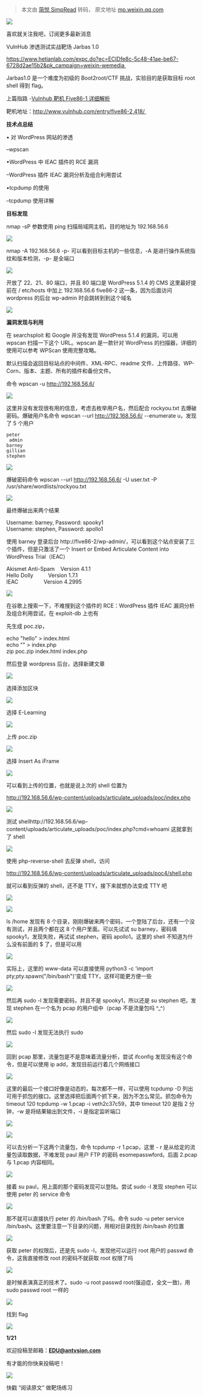 > 本文由 [简悦 SimpRead](http://ksria.com/simpread/) 转码， 原文地址 [mp.weixin.qq.com](https://mp.weixin.qq.com/s/NJyIdw73SVpq8cYmlbe25g)

![](https://mmbiz.qpic.cn/mmbiz_gif/3RhuVysG9Lenf7an2sf098pVucEcKNqIrmiaEpqDdT2yYibEbtIsQeOqJOiapQtSOtiaFyndgtZRHPj6mXcgJXspLg/640?wx_fmt=gif)

喜欢就关注我吧，订阅更多最新消息

  

VulnHub 渗透测试实战靶场 Jarbas 1.0

https://www.hetianlab.com/expc.do?ec=ECIDfe8c-5c48-41ae-be67-6728d2ae15b2&pk_campaign=weixin-wemedia     

Jarbas1.0 是一个难度为初级的 Boot2root/CTF 挑战，实验目的是获取目标 root shell 得到 flag。

上篇指路 -[Vulnhub 靶机 Five86-1 详细解析](http://mp.weixin.qq.com/s?__biz=MjM5MTYxNjQxOA==&mid=2652869932&idx=1&sn=5586c8eeab29d8f53078c9cb88fc7c81&chksm=bd59e9e18a2e60f71b889641c483d947c1c944c60fecbeb4b913f06bda4492ea6374832130c1&scene=21#wechat_redirect)  

靶机地址：http://www.vulnhub.com/entry/five86-2,418/ 

**技术点总结**

• 对 WordPress 网站的渗透 

–wpscan 

•WordPress 中 IEAC 插件的 RCE 漏洞 

–WordPress 插件 IEAC 漏洞分析及组合利用尝试

•tcpdump 的使用 

–tcpdump 使用详解 

**目标发现** 

nmap -sP 参数使用 ping 扫描局域网主机，目的地址为 192.168.56.6

![](https://mmbiz.qpic.cn/mmbiz_png/3RhuVysG9LcxLJJaL4KVnvlphPicvVv42hgl9PrCC85h5Xa1nZibhX4jF5U8ndaibST8tZ1aEicFOm9QkbKricrpaeg/640?wx_fmt=png)

nmap -A 192.168.56.6 -p- 可以看到目标主机的一些信息，-A 是进行操作系统指纹和版本检测，-p- 是全端口

![](https://mmbiz.qpic.cn/mmbiz_png/3RhuVysG9LcxLJJaL4KVnvlphPicvVv42dCib1cHTXtgicohoKDaicOeIUqicNZpibqhqHibUPKnXgqVfuwbNmH3ia4DQg/640?wx_fmt=png)

开放了 22、21、80 端口，并且 80 端口是 WordPress 5.1.4 的 CMS 这里最好提前在 / etc/hosts 中加上 192.168.56.6 five86-2 这一条，因为后面访问 wordpress 的后台 wp-admin 时会跳转到到这个域名

![](https://mmbiz.qpic.cn/mmbiz_png/3RhuVysG9LcxLJJaL4KVnvlphPicvVv42LFbq3aST25zanuqGuU13Dzjfu6GiaFByLa7XVtHI3kZn784aY4XNZhA/640?wx_fmt=png)

**漏洞发现与利用** 

在 searchsploit 和 Google 并没有发现 WordPress 5.1.4 的漏洞，可以用 wpscan 扫描一下这个 URL。wpscan 是一款针对 WordPress 的扫描器，详细的使用可以参考 WPScan 使用完整攻略。

默认扫描会返回目标站点的中间件、XML-RPC、readme 文件、上传路径、WP-Corn、版本、主题、所有的插件和备份文件。 

命令 wpscan -u http://192.168.56.6/

![](https://mmbiz.qpic.cn/mmbiz_png/3RhuVysG9LcxLJJaL4KVnvlphPicvVv4257riaYgZx7F6l1icLk5YQPQ1VKUVZSOCfH66KHSYa57rcq1kh3gibA7AQ/640?wx_fmt=png)

这里并没有发现很有用的信息，考虑去枚举用户名，然后配合 rockyou.txt 去爆破密码。爆破用户名命令 wpscan --url http://192.168.56.6/ --enumerate u，发现了 5 个用户

```
peter
 admin 
barney 
gillian 
stephen
```

![](https://mmbiz.qpic.cn/mmbiz_png/3RhuVysG9LcxLJJaL4KVnvlphPicvVv42MxHvibdbI1wE4qSaxPZRg6IXzibbBUROVD3jvfdcmxiaSsEQaeCQX5WAg/640?wx_fmt=png)

爆破密码命令 wpscan --url http://192.168.56.6/ -U user.txt -P /usr/share/wordlists/rockyou.txt

![](https://mmbiz.qpic.cn/mmbiz_png/3RhuVysG9LcxLJJaL4KVnvlphPicvVv42q3MXh65ZD0JHlCxRvDHjchKPmU77EgAYLw7KrUtqb3D0ZTnsk0uPrg/640?wx_fmt=png)

最终爆破出来两个结果

Username: barney, Password: spooky1  
Username: stephen, Password: apollo1

使用 barney 登录后台 http://five86-2/wp-admin/，可以看到这个站点安装了三个插件，但是只激活了一个 Insert or Embed Articulate Content into WordPress Trial（IEAC）

Akismet Anti-Spam    Version 4.1.1  
Hello Dolly          Version 1.7.1  
IEAC                 Version 4.2995

![](https://mmbiz.qpic.cn/mmbiz_png/3RhuVysG9LcxLJJaL4KVnvlphPicvVv42mERfCNic1fHdGraskR5qfATibafqwY2f15ARj666oX9iaoqlZmwmTDhww/640?wx_fmt=png)

在谷歌上搜索一下，不难搜到这个插件的 RCE：WordPress 插件 IEAC 漏洞分析及组合利用尝试，在 exploit-db 上也有

先生成 poc.zip，

echo "hello" > index.html  
echo "" > index.php  
zip poc.zip index.html index.php

然后登录 wordpress 后台，选择新建文章

![](https://mmbiz.qpic.cn/mmbiz_png/3RhuVysG9LcxLJJaL4KVnvlphPicvVv42AgEO2iaPGtZicWeSulqkyicoEspIibFsIUg0NB4MWVfrWVKxrDRXPCysMg/640?wx_fmt=png)

选择添加区块

![](https://mmbiz.qpic.cn/mmbiz_png/3RhuVysG9LcxLJJaL4KVnvlphPicvVv42ib3twS8Sia8OJ8eyy6icIT1PyibdOw0emut6icQdjmrpba5LLVUxwdoiaaAg/640?wx_fmt=png)

选择 E-Learning

![](https://mmbiz.qpic.cn/mmbiz_png/3RhuVysG9LcxLJJaL4KVnvlphPicvVv4233LVcr6WDGwuZpXFJicfNiashb6nWUtrofl8PxQLSNF7J1113LjHYqVw/640?wx_fmt=png)

上传 poc.zip

![](https://mmbiz.qpic.cn/mmbiz_png/3RhuVysG9LcxLJJaL4KVnvlphPicvVv42nLIXvDdPkDvj2icOcvvMicX6fYe9qDOZeM0m8hbEJjCicVEj2RPmibmDicw/640?wx_fmt=png)

选择 Insert As iFrame

![](https://mmbiz.qpic.cn/mmbiz_png/3RhuVysG9LcxLJJaL4KVnvlphPicvVv42hsdQwCTpKBpM2jdrfoN3no6A5FCLrXCQORpFBAS93SyHGvBkKdowZQ/640?wx_fmt=png)

可以看到上传的位置，也就是说上次的 shell 位置为

http://192.168.56.6/wp-content/uploads/articulate_uploads/poc/index.php

![](https://mmbiz.qpic.cn/mmbiz_png/3RhuVysG9LcxLJJaL4KVnvlphPicvVv42p337eKq5hf5BAyoaeGRHV4fkxIUibOShww3ic10E5E0zv0hPhiaDA8ORw/640?wx_fmt=png)

测试 shellhttp://192.168.56.6/wp-content/uploads/articulate_uploads/poc/index.php?cmd=whoami 这就拿到了 shell

![](https://mmbiz.qpic.cn/mmbiz_png/3RhuVysG9LcxLJJaL4KVnvlphPicvVv4297obH9tD9uJciahlp1p4bgQjMW2btzRY39d144SBR1WF4l2I5CsxrXQ/640?wx_fmt=png)

使用 php-reverse-shell 去反弹 shell，访问

http://192.168.56.6/wp-content/uploads/articulate_uploads/poc4/shell.php

就可以看到反弹的 shell，还不是 TTY，接下来就想办法变成 TTY 吧

![](https://mmbiz.qpic.cn/mmbiz_png/3RhuVysG9LcxLJJaL4KVnvlphPicvVv42ETmJY2wPL1uY6BrEeUkE0Vs6o33W67aLUYLSxdyXfwQwNyWIrrzqVQ/640?wx_fmt=png)

![](https://mmbiz.qpic.cn/mmbiz_png/3RhuVysG9LcxLJJaL4KVnvlphPicvVv42jcxmricf47O6dkficdk8ocJZVSBIMJzv2ENzqoHzWb29oNdOW9RhPy1A/640?wx_fmt=png)

ls /home 发现有 8 个目录，刚刚爆破来两个密码，一个登陆了后台，还有一个没有测试，并且两个都在这 8 个用户里面。可以先试试 su barney，密码填 spooky1，发现失败，再试试 stephen，密码 apollo1。这里的 shell 不知道为什么没有前面的 $ 了，但是可以用

![](https://mmbiz.qpic.cn/mmbiz_png/3RhuVysG9LcxLJJaL4KVnvlphPicvVv42PZSibdZze7sEPYJcicDNNxQeVKOpiaD73IibRoXEibjkOrpzDHGbW1YbsXw/640?wx_fmt=png)

实际上，这里的 www-data 可以直接使用 python3 -c 'import pty;pty.spawn("/bin/bash")'变成 TTY，这样可能更方便一些

![](https://mmbiz.qpic.cn/mmbiz_png/3RhuVysG9LcxLJJaL4KVnvlphPicvVv42BcRao4J7flRqvvd2HcUEYErib8Uujh7EEBlCwVniagmn7EAHpU5jAGzw/640?wx_fmt=png)

然后再 sudo -l 发现需要密码，并且不是 spooky1，所以还是 su stephen 吧，发现 stephen 在一个名为 pcap 的用户组中（pcap 不是流量包吗 ^_^）

![](https://mmbiz.qpic.cn/mmbiz_png/3RhuVysG9LcxLJJaL4KVnvlphPicvVv42xzb06JAXcoZwbpY52p606RXzbKxlrVvJ4RDzPD3UUC58ibqI0KSELsQ/640?wx_fmt=png)

然后 sudo -l 发现无法执行 sudo

![](https://mmbiz.qpic.cn/mmbiz_png/3RhuVysG9LcxLJJaL4KVnvlphPicvVv42tKR6oyD2TRp4tjDOzCVh0RoamWeiaZC4kHo4J7bDhWxlqTrkAuic0Y1w/640?wx_fmt=png)

回到 pcap 那里，流量包是不是意味着流量分析，尝试 ifconfig 发现没有这个命令，但是可以使用 ip add，发现目前运行着几个网络接口

![](https://mmbiz.qpic.cn/mmbiz_png/3RhuVysG9LcxLJJaL4KVnvlphPicvVv42R5VYVTINbYCb3KaN89Fia483ia2pibOxed2NicGg6Xc5m8WtuZbZweMSvQ/640?wx_fmt=png)

这里的最后一个接口好像是动态的，每次都不一样，可以使用 tcpdump -D 列出可用于抓包的接口。这里选择把后面两个抓下来，因为不怎么常见。抓包命令为 timeout 120 tcpdump -w 1.pcap -i veth2c37c59，其中 timeout 120 是指 2 分钟，-w 是将结果输出到文件，-i 是指定监听端口

![](https://mmbiz.qpic.cn/mmbiz_png/3RhuVysG9LcxLJJaL4KVnvlphPicvVv42K1ib1YyQgXNToq1SlW7iblsLlPq9AgegLrG8sKCSmlmibHYVpicFMbkUBw/640?wx_fmt=png)

![](https://mmbiz.qpic.cn/mmbiz_png/3RhuVysG9LcxLJJaL4KVnvlphPicvVv42pg0viajmF2mxU6dxQCPkffS1vgesHPnCuibD19vkllYkGkqNCttshgLw/640?wx_fmt=png)

可以去分析一下这两个流量包，命令 tcpdump -r 1.pcap，这里 - r 是从给定的流量包读取数据，不难发现 paul 用户 FTP 的密码 esomepasswford。后面 2.pcap 与 1.pcap 内容相同。

![](https://mmbiz.qpic.cn/mmbiz_png/3RhuVysG9LcxLJJaL4KVnvlphPicvVv422vtTQ3sEk7W08dtxGKwRs3dUqdkWFcwSxZY96icyQtwcibMibRjK2b4nA/640?wx_fmt=png)

接着 su paul，用上面的那个密码发现可以登陆。尝试 sudo -l 发现 stephen 可以使用 peter 的 service 命令

![](https://mmbiz.qpic.cn/mmbiz_png/3RhuVysG9LcxLJJaL4KVnvlphPicvVv42OLib4BBwja5nuQWrF951KRERtqW0GlRib7N5JCMNKntleN3ibgwsHfImg/640?wx_fmt=png)

那不就可以直接执行 peter 的 /bin/bash 了吗。命令 sudo -u peter service /bin/bash。这里要注意一下目录的问题，用相对目录找到 /bin/bash 的位置

![](https://mmbiz.qpic.cn/mmbiz_png/3RhuVysG9LcxLJJaL4KVnvlphPicvVv42QL5odoham3Ef4MqiaJhEfxbhb6ClvI7YiaUldfDib5zARpoVGKhYvBVmA/640?wx_fmt=png)

获取 peter 的权限后，还是先 sudo -l，发现他可以运行 root 用户的 passwd 命令，这我直接修改 root 的密码不就获取 root 权限了吗

![](https://mmbiz.qpic.cn/mmbiz_png/3RhuVysG9LcxLJJaL4KVnvlphPicvVv427NicfEMXLoiccz7xSzicaWhIZSkIxQn04QhhvxrCFd7BsDErWaQ4CUPMw/640?wx_fmt=png)

是时候表演真正的技术了。sudo -u root passwd root(强迫症，全文一致)，用 sudo passwd root 一样的

![](https://mmbiz.qpic.cn/mmbiz_png/3RhuVysG9LcxLJJaL4KVnvlphPicvVv42xYF76cibE6YF1meCZsV25Knl4qrApHH4GNGD3qj1nuBqaRP0wDB9mbQ/640?wx_fmt=png)

找到 flag

![](https://mmbiz.qpic.cn/mmbiz_png/3RhuVysG9LcxLJJaL4KVnvlphPicvVv42KL3RA46RngSd3zyvvYoEHNaFtLWKiciaCBD2JHE3MVTZgDVaYYiasAukg/640?wx_fmt=png)

**1/21**

欢迎投稿至邮箱：**EDU@antvsion.com**

有才能的你快来投稿吧！

![](https://mmbiz.qpic.cn/mmbiz_gif/3RhuVysG9LdRmpz4ibIY8GpicEiabmEOVuDH643dgKUQ7JK7bkJibUEk8bImjXrQgvtr4MZpMnfVuw7aT2KRkdFJrw/640?wx_fmt=gif)

快戳 “阅读原文” 做靶场练习